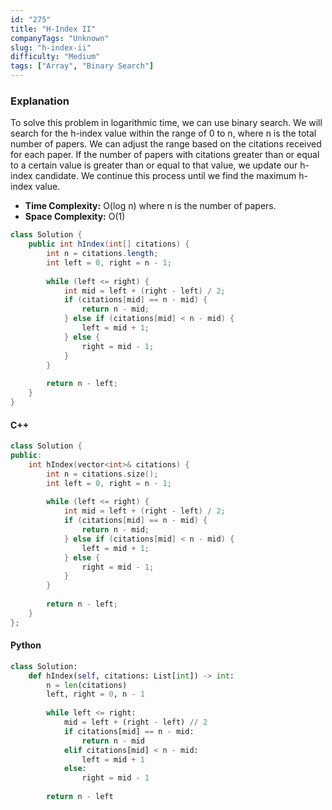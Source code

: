 ```yaml
---
id: "275"
title: "H-Index II"
companyTags: "Unknown"
slug: "h-index-ii"
difficulty: "Medium"
tags: ["Array", "Binary Search"]
---
```


### Explanation
To solve this problem in logarithmic time, we can use binary search. We will search for the h-index value within the range of 0 to n, where n is the total number of papers. We can adjust the range based on the citations received for each paper. If the number of papers with citations greater than or equal to a certain value is greater than or equal to that value, we update our h-index candidate. We continue this process until we find the maximum h-index value.

- **Time Complexity:** O(log n) where n is the number of papers.
- **Space Complexity:** O(1)

```java
class Solution {
    public int hIndex(int[] citations) {
        int n = citations.length;
        int left = 0, right = n - 1;
        
        while (left <= right) {
            int mid = left + (right - left) / 2;
            if (citations[mid] == n - mid) {
                return n - mid;
            } else if (citations[mid] < n - mid) {
                left = mid + 1;
            } else {
                right = mid - 1;
            }
        }
        
        return n - left;
    }
}
```

#### C++
```cpp
class Solution {
public:
    int hIndex(vector<int>& citations) {
        int n = citations.size();
        int left = 0, right = n - 1;
        
        while (left <= right) {
            int mid = left + (right - left) / 2;
            if (citations[mid] == n - mid) {
                return n - mid;
            } else if (citations[mid] < n - mid) {
                left = mid + 1;
            } else {
                right = mid - 1;
            }
        }
        
        return n - left;
    }
};
```

#### Python
```python
class Solution:
    def hIndex(self, citations: List[int]) -> int:
        n = len(citations)
        left, right = 0, n - 1
        
        while left <= right:
            mid = left + (right - left) // 2
            if citations[mid] == n - mid:
                return n - mid
            elif citations[mid] < n - mid:
                left = mid + 1
            else:
                right = mid - 1
                
        return n - left
```